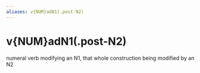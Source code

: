 ```yaml
---
aliases: v{NUM}adN1(.post-N2)
---
```

# v{NUM}adN1(.post-N2)

numeral verb modifying an N1, that whole construction being modified by an N2
